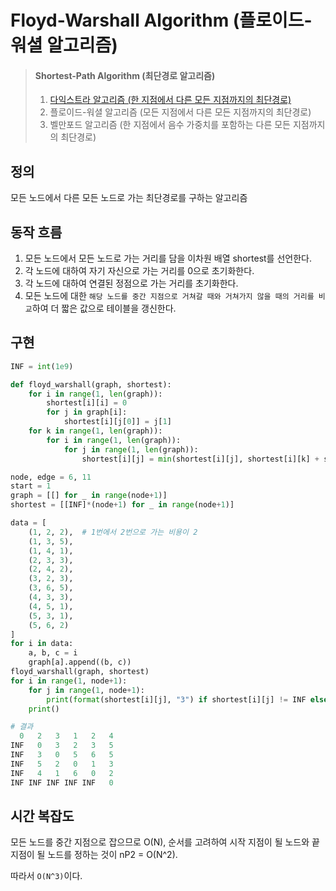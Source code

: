 # Floyd-Warshall Algorithm (플로이드-워셜 알고리즘)

> #### Shortest-Path Algorithm (최단경로 알고리즘)
>
> 1. [다익스트라 알고리즘 (한 지점에서 다른 모든 지점까지의 최단경로)](Dijkstra.md)
> 2. 플로이드-워셜 알고리즘 (모든 지점에서 다른 모든 지점까지의 최단경로)
> 3. 벨만포드 알고리즘 (한 지점에서 음수 가중치를 포함하는 다른 모든 지점까지의 최단경로)

## 정의

모든 노드에서 다른 모든 노드로 가는 최단경로를 구하는 알고리즘

## 동작 흐름

1. 모든 노드에서 모든 노드로 가는 거리를 담을 이차원 배열 shortest를 선언한다.
2. 각 노드에 대하여 자기 자신으로 가는 거리를 0으로 초기화한다.
3. 각 노드에 대하여 연결된 정점으로 가는 거리를 초기화한다.
4. 모든 노드에 대한 `해당 노드를 중간 지점으로 거쳐갈 때와 거쳐가지 않을 때의 거리를 비교`하여 더 짧은 값으로 테이블을 갱신한다.

## 구현

```python
INF = int(1e9)

def floyd_warshall(graph, shortest):
    for i in range(1, len(graph)):
        shortest[i][i] = 0
        for j in graph[i]:
            shortest[i][j[0]] = j[1]
    for k in range(1, len(graph)):
        for i in range(1, len(graph)):
            for j in range(1, len(graph)):
                shortest[i][j] = min(shortest[i][j], shortest[i][k] + shortest[k][j])

node, edge = 6, 11
start = 1
graph = [[] for _ in range(node+1)]
shortest = [[INF]*(node+1) for _ in range(node+1)]

data = [
    (1, 2, 2),  # 1번에서 2번으로 가는 비용이 2
    (1, 3, 5),
    (1, 4, 1),
    (2, 3, 3),
    (2, 4, 2),
    (3, 2, 3),
    (3, 6, 5),
    (4, 3, 3),
    (4, 5, 1),
    (5, 3, 1),
    (5, 6, 2)
]
for i in data:
    a, b, c = i
    graph[a].append((b, c))
floyd_warshall(graph, shortest)
for i in range(1, node+1):
    for j in range(1, node+1):
        print(format(shortest[i][j], "3") if shortest[i][j] != INF else 'INF', end=" ")
    print()
```

```python
# 결과
  0   2   3   1   2   4 
INF   0   3   2   3   5 
INF   3   0   5   6   5
INF   5   2   0   1   3
INF   4   1   6   0   2
INF INF INF INF INF   0
```

## 시간 복잡도

모든 노드를 중간 지점으로 잡으므로 O(N), 순서를 고려하여 시작 지점이 될 노드와 끝 지점이 될 노드를 정하는 것이 nP2 = O(N^2).

따라서 `O(N^3)`이다.
